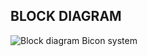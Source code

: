 ##  BLOCK DIAGRAM


![Block diagram Bicon system](https://user-images.githubusercontent.com/98894505/157891082-ed72a164-4482-46f9-9802-943ab4f130f0.jpg)
